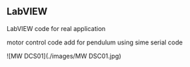 ## LabVIEW
LabVIEW code for real application

motor control code add for pendulum using sime serial code

![MW DCS01](./images/MW DSC01.jpg)
